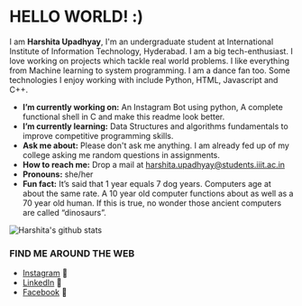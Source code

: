 # HELLO WORLD! :)

I am **Harshita Upadhyay**, I'm an undergraduate student at International Institute of Information Technology, Hyderabad. I am a big tech-enthusiast. I love working on projects which tackle real world problems. I like everything from Machine learning to system programming. I am a dance fan too. Some technologies I enjoy working with include Python, HTML, Javascript and C++.

* **I’m currently working on:** An Instagram Bot using python, A complete functional shell in C and make this readme look better.
*  **I’m currently learning:** Data Structures and algorithms fundamentals to improve competitive programming skills.
*  **Ask me about:** Please don't ask me anything. I am already fed up of my college asking me random questions in assignments.
*  **How to reach me:** Drop a mail at harshita.upadhyay@students.iiit.ac.in
*  **Pronouns:** she/her
*  **Fun fact:** It’s said that 1 year equals 7 dog years. Computers age at about the same rate. A 10 year old computer functions about as well as a 70 year old human. If this is true, no wonder those ancient computers are called “dinosaurs”.

![Harshita's github stats](https://github-readme-stats.vercel.app/api?username=harshita130602&show_icons=true&theme=merko)


### FIND ME AROUND THE WEB
* [Instagram](https://www.instagram.com/harshita_upadhyay_/) :round_pushpin:
* [LinkedIn](https://www.linkedin.com/in/harshita-upadhyay-19b4471a2/) :briefcase:
* [Facebook](https://www.facebook.com/profile.php?id=100007446736041) :busts_in_silhouette:
